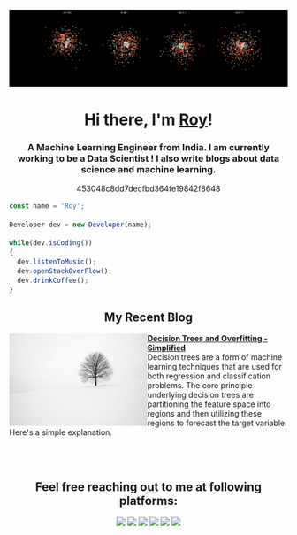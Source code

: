 ![GitHub Banner](https://github.com/roy-sub/roy-sub/blob/main/banner.gif)
<h1 align="center">Hi there, I'm <a href="https://github.com/roy-sub">Roy</a>!</h1>
<h3 align="center">A Machine Learning Engineer from India. I am currently working to be a Data Scientist ! I also write blogs about data science and machine learning.</h3>
<p align="center">453048c8dd7decfbd364fe19842f8648</p>

```js
const name = 'Roy';

Developer dev = new Developer(name);

while(dev.isCoding())
{
  dev.listenToMusic();
  dev.openStackOverFlow();
  dev.drinkCoffee();
}
```
<h2 align="center">My Recent Blog</h2>

<!-- HASHNODE_BLOG:START -->
<p align="left">
<a href="https://roysubhradip.hashnode.dev/decision-trees-and-overfitting-simplified" title="Decision Trees and Overfitting - Simplified"><img src="https://github.com/roy-sub/roy-sub/blob/main/blog%20banner.png" alt="Decision Trees and Overfitting - Simplified" width="250px" align="left" /></a>
<a href="https://roysubhradip.hashnode.dev/decision-trees-and-overfitting-simplified" title="Decision Trees and Overfitting - Simplified"><strong>Decision Trees and Overfitting - Simplified</strong></a>
<br/> Decision trees are a form of machine learning techniques that are used for both regression and classification problems. The core principle underlying decision trees are partitioning the feature space into regions and then utilizing these regions to forecast the target variable. Here's a simple explanation. </p> <br/> <br/>
<!-- HASHNODE_BLOG:END -->

<h2 align="center">Feel free reaching out to me at following platforms:</h2>
<p align="center">
  <a href="https://www.linkedin.com/in/subhradip-roy/"><img src="https://img.shields.io/badge/LinkedIn-0077B5?style=for-the-badge&logo=linkedin&logoColor=white"></a>
  <a href="https://roysubhradip.hashnode.dev/"><img src="https://img.shields.io/badge/Hashnode-2962FF?style=for-the-badge&logo=hashnode&logoColor=white"></a>
  <a href="https://www.kaggle.com/subhradiproy"><img src="https://img.shields.io/badge/Kaggle-20BEFF?style=for-the-badge&logo=Kaggle&logoColor=white"></a>
  <a href="https://instagram.com/roy_subhradiproy?igshid=YmMyMTA2M2Y="><img src="https://img.shields.io/badge/Instagram-E4405F?style=for-the-badge&logo=instagram&logoColor=white"></a> 
  <a href="https://twitter.com/iam_roysubhra"><img src="https://img.shields.io/badge/Twitter-1DA1F2?style=for-the-badge&logo=twitter&logoColor=white"></a>
  <a href="mailto:subhrastien@gmail.com"><img src="https://img.shields.io/badge/mail-EA4335?style=for-the-badge&logo=gmail&logoColor=white"></a>
</p>
